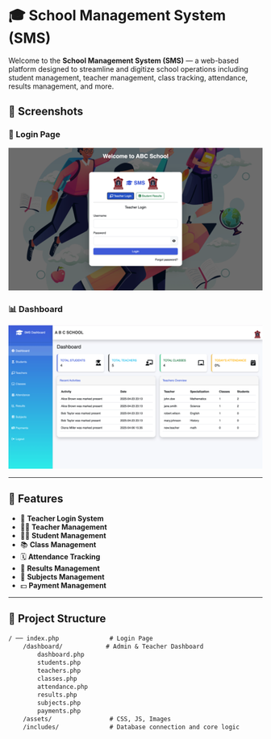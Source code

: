 # 🎓 School Management System (SMS)

Welcome to the **School Management System (SMS)** — a web-based platform designed to streamline and digitize school operations including student management, teacher management, class tracking, attendance, results management, and more.

## 📸 Screenshots

### 🔐 Login Page  
![Login Page](screenshots/login.png)

### 📊 Dashboard  
![Dashboard](screenshots/dashboard.png)

---

## 📌 Features

- 📝 **Teacher Login System**
- 👩‍🏫 **Teacher Management**
- 👨‍🎓 **Student Management**
- 📚 **Class Management**
- 🗓️ **Attendance Tracking**
- 📑 **Results Management**
- 📖 **Subjects Management**
- 💵 **Payment Management**


---

## 📂 Project Structure

```plaintext
/ ── index.php              # Login Page
    /dashboard/            # Admin & Teacher Dashboard
        dashboard.php
        students.php
        teachers.php
        classes.php
        attendance.php
        results.php
        subjects.php
        payments.php
    /assets/                # CSS, JS, Images
    /includes/              # Database connection and core logic
    
